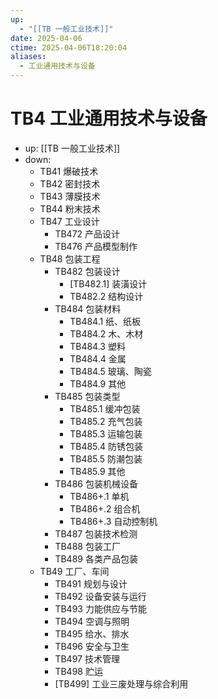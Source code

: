 ```yaml
---
up:
  - "[[TB 一般工业技术]]"
date: 2025-04-06
ctime: 2025-04-06T18:20:04
aliases:
  - 工业通用技术与设备
---
```


# TB4 工业通用技术与设备

- up: [[TB 一般工业技术]]
- down:	
	- TB41 爆破技术
	- TB42 密封技术
	- TB43 薄膜技术
	- TB44 粉末技术
	- TB47 工业设计
		- TB472 产品设计
		- TB476 产品模型制作
	- TB48 包装工程
		- TB482 包装设计
			- [TB482.1] 装潢设计
			- TB482.2 结构设计
		- TB484 包装材料
			- TB484.1 纸、纸板
			- TB484.2 木、木材
			- TB484.3 塑料
			- TB484.4 金属
			- TB484.5 玻璃、陶瓷
			- TB484.9 其他
		- TB485 包装类型
			- TB485.1 缓冲包装
			- TB485.2 充气包装
			- TB485.3 运输包装
			- TB485.4 防锈包装
			- TB485.5 防潮包装
			- TB485.9 其他
		- TB486 包装机械设备
			- TB486+.1 单机
			- TB486+.2 组合机
			- TB486+.3 自动控制机
		- TB487 包装技术检测
		- TB488 包装工厂
		- TB489 各类产品包装
	- TB49 工厂、车间
		- TB491 规划与设计
		- TB492 设备安装与运行
		- TB493 力能供应与节能
		- TB494 空调与照明
		- TB495 给水、排水
		- TB496 安全与卫生
		- TB497 技术管理
		- TB498 贮运
		- [TB499] 工业三废处理与综合利用
	
